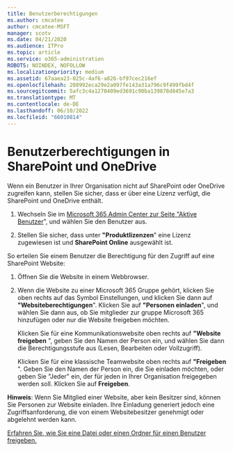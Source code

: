 ```yaml
---
title: Benutzerberechtigungen
ms.author: cmcatee
author: cmcatee-MSFT
manager: scotv
ms.date: 04/21/2020
ms.audience: ITPro
ms.topic: article
ms.service: o365-administration
ROBOTS: NOINDEX, NOFOLLOW
ms.localizationpriority: medium
ms.assetid: 67aaea23-025c-4af6-a826-bf97cec216ef
ms.openlocfilehash: 208992eca29e2a097fe143a31a796c9f499fbd4f
ms.sourcegitcommit: 5afc3c4a1270409ed3691c90ba139878d845e7a3
ms.translationtype: MT
ms.contentlocale: de-DE
ms.lasthandoff: 06/10/2022
ms.locfileid: "66010814"
---
```

# <a name="user-permissions-in-sharepoint-and-onedrive"></a>Benutzerberechtigungen in SharePoint und OneDrive

Wenn ein Benutzer in Ihrer Organisation nicht auf SharePoint oder OneDrive zugreifen kann, stellen Sie sicher, dass er über eine Lizenz verfügt, die SharePoint und OneDrive enthält. 
  
1. Wechseln Sie im [Microsoft 365 Admin Center zur Seite "Aktive Benutzer](https://admin.microsoft.com/AdminPortal/Home?ref=users)", und wählen Sie den Benutzer aus. 
    
2. Stellen Sie sicher, dass unter **"Produktlizenzen**" eine Lizenz zugewiesen ist und **SharePoint Online** ausgewählt ist. 
    
 So erteilen Sie einem Benutzer die Berechtigung für den Zugriff auf eine SharePoint Website: 
  
1. Öffnen Sie die Website in einem Webbrowser.
    
2. Wenn die Website zu einer Microsoft 365 Gruppe gehört, klicken Sie oben rechts auf das Symbol Einstellungen, und klicken Sie dann auf **"Websiteberechtigungen**". Klicken Sie auf **"Personen einladen**", und wählen Sie dann aus, ob Sie mitglieder zur gruppe Microsoft 365 hinzufügen oder nur die Website freigeben möchten. 
    
    Klicken Sie für eine Kommunikationswebsite oben rechts auf **"Website freigeben** ", geben Sie den Namen der Person ein, und wählen Sie dann die Berechtigungsstufe aus (Lesen, Bearbeiten oder Vollzugriff). 
    
    Klicken Sie für eine klassische Teamwebsite oben rechts auf **"Freigeben** ". Geben Sie den Namen der Person ein, die Sie einladen möchten, oder geben Sie "Jeder" ein, der für jeden in Ihrer Organisation freigegeben werden soll. Klicken Sie auf **Freigeben**.
    
**Hinweis**: Wenn Sie Mitglied einer Website, aber kein Besitzer sind, können Sie Personen zur Website einladen. Ihre Einladung generiert jedoch eine Zugriffsanforderung, die von einem Websitebesitzer genehmigt oder abgelehnt werden kann. 
  
[Erfahren Sie, wie Sie eine Datei oder einen Ordner für einen Benutzer freigeben.](https://go.microsoft.com/fwlink/?linkid=533408)
  

